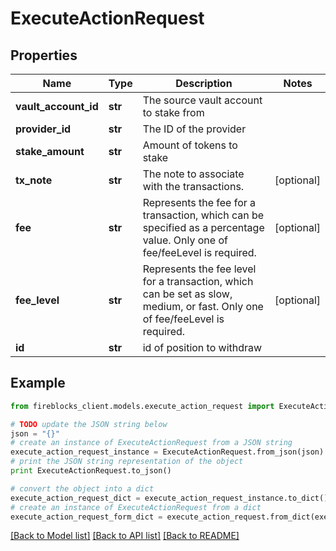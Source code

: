 # ExecuteActionRequest


## Properties

Name | Type | Description | Notes
------------ | ------------- | ------------- | -------------
**vault_account_id** | **str** | The source vault account to stake from | 
**provider_id** | **str** | The ID of the provider | 
**stake_amount** | **str** | Amount of tokens to stake | 
**tx_note** | **str** | The note to associate with the transactions. | [optional] 
**fee** | **str** | Represents the fee for a transaction, which can be specified as a percentage value. Only one of fee/feeLevel is required. | [optional] 
**fee_level** | **str** | Represents the fee level for a transaction, which can be set as slow, medium, or fast. Only one of fee/feeLevel is required. | [optional] 
**id** | **str** | id of position to withdraw | 

## Example

```python
from fireblocks_client.models.execute_action_request import ExecuteActionRequest

# TODO update the JSON string below
json = "{}"
# create an instance of ExecuteActionRequest from a JSON string
execute_action_request_instance = ExecuteActionRequest.from_json(json)
# print the JSON string representation of the object
print ExecuteActionRequest.to_json()

# convert the object into a dict
execute_action_request_dict = execute_action_request_instance.to_dict()
# create an instance of ExecuteActionRequest from a dict
execute_action_request_form_dict = execute_action_request.from_dict(execute_action_request_dict)
```
[[Back to Model list]](../README.md#documentation-for-models) [[Back to API list]](../README.md#documentation-for-api-endpoints) [[Back to README]](../README.md)


